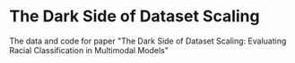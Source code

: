 # The Dark Side of Dataset Scaling
The data and code for paper "The Dark Side of Dataset Scaling: Evaluating Racial Classification in Multimodal Models"
